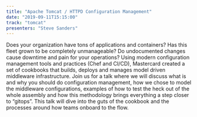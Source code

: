 ```yaml
---
title: "Apache Tomcat / HTTPD Configuration Management"
date: "2019-09-11T15:15:00"
track: "tomcat"
presenters: "Steve Sanders"
---
```


Does your organization have tons of applications and containers? Has this fleet grown to be completely unmanageable? Do undocumented changes cause downtime and pain for your operations? Using modern configuration management tools and practices (Chef and CI/CD), Mastercard created a set of cookbooks that builds, deploys and manages model driven middleware infrastructure. Join us for a talk where we will discuss what is and why you should do configuration management, how we chose to model the middleware configurations, examples of how to test the heck out of the whole assembly and how this methodology brings everything a step closer to “gitops”. This talk will dive into the guts of the cookbook and the processes around how teams onboard to the flow.
